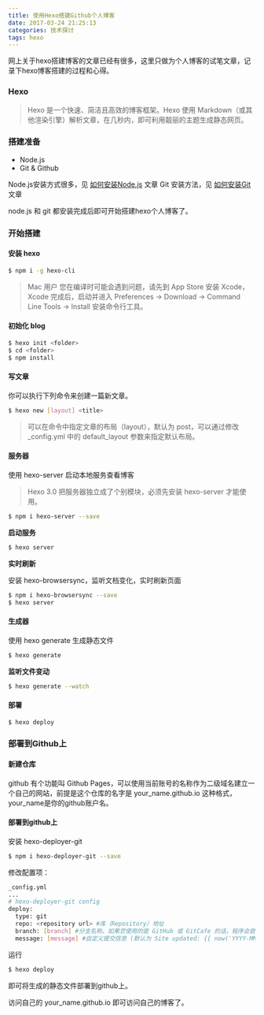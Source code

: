 ```yaml
---
title: 使用Hexo搭建Github个人博客
date: 2017-03-24 21:25:13
categories: 技术探讨
tags: hexo
---
```

网上关于hexo搭建博客的文章已经有很多，这里只做为个人博客的试笔文章，记录下hexo博客搭建的过程和心得。

### Hexo

> Hexo 是一个快速、简洁且高效的博客框架。Hexo 使用 Markdown（或其他渲染引擎）解析文章，在几秒内，即可利用靓丽的主题生成静态网页。

### 搭建准备

*   Node.js
*   Git & Github

Node.js安装方式很多，见 [如何安装Node.js](../如何安装Nodejs/) 文章
Git 安装方法，见 [如何安装Git](../如何安装Git/) 文章

node.js 和 git 都安装完成后即可开始搭建hexo个人博客了。

### 开始搭建

#### 安装 hexo

```bash
$ npm i -g hexo-cli
```
> Mac 用户
> 您在编译时可能会遇到问题，请先到 App Store 安装 Xcode，Xcode 完成后，启动并进入 Preferences -> Download -> Command Line Tools -> Install 安装命令行工具。

#### 初始化 blog

```bash
$ hexo init <folder>
$ cd <folder>
$ npm install
```

#### 写文章

你可以执行下列命令来创建一篇新文章。

```bash
$ hexo new [layout] <title>
```
> 可以在命令中指定文章的布局（layout），默认为 post，可以通过修改_config.yml 中的 default_layout 参数来指定默认布局。

#### 服务器

使用 hexo-server 启动本地服务查看博客

> Hexo 3.0 把服务器独立成了个别模块，必须先安装 hexo-server 才能使用。

```bash
$ npm i hexo-server --save
```

**启动服务**

```bash
$ hexo server
```

**实时刷新**

安装 hexo-browsersync，监听文档变化，实时刷新页面

```bash
$ npm i hexo-browsersync --save
$ hexo server
```

#### 生成器

使用 hexo generate 生成静态文件

```bash
$ hexo generate
```

**监听文件变动**

```bash
$ hexo generate --watch
```

#### 部署

```bash
$ hexo deploy
```

### 部署到Github上

#### 新建仓库

github 有个功能叫 Github Pages，可以使用当前账号的名称作为二级域名建立一个自己的网站，前提是这个仓库的名字是 your_name.github.io 这种格式，your_name是你的github账户名。

#### 部署到github上

安装 hexo-deployer-git

```bash
$ npm i hexo-deployer-git --save
```

修改配置项：

```bash
_config.yml
...
# hexo-deployer-git config
deploy:
  type: git
  repo: <repository url> #库（Repository）地址
  branch: [branch] #分支名称。如果您使用的是 GitHub 或 GitCafe 的话，程序会尝试自动检测。
  message: [message] #自定义提交信息 (默认为 Site updated: {{ now('YYYY-MM-DD HH:mm:ss') }})
```

运行

```bash
$ hexo deploy
```

即可将生成的静态文件部署到github上。

访问自己的 your_name.github.io 即可访问自己的博客了。
